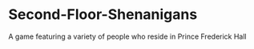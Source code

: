 # Second-Floor-Shenanigans
A game featuring a variety of people who reside in Prince Frederick Hall
